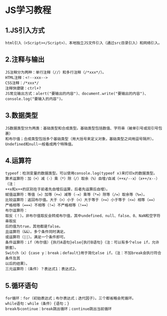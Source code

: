 # JS学习教程
## 1.JS引入方式
    html引入（<Script></Script>）、本地独立JS文件引入（通过src目录引入）和网络引入。
## 2.注释与输出
    JS注释分为两种：单行注释（//）和多行注释（/*xxx*/）。
    HTML注释：<!--xxx-->
    CSS注释：/*xxx*/
    注释快捷键：ctrl+?
    JS常见输出方式：alert("要输出的内容")、document.write("要输出的内容")、
    console.log("要输入的内容")。
## 3.数据类型
    JS数据类型分为两类：基础类型和合成类型。基础类型包括数值、字符串（被单引号或双引号包裹）
    和布尔值；合成类型包括多个基础类型（用大括号来定义对象，基础类型之间用逗号隔开）。
    Undefined和null一般看成两个特殊值。
## 4.运算符
    typeof：检测变量的数据类型。可以使用console.log(typeof x)来打印x的数据类型。
    算术运算符：加（+）减（-）乘（*）除（/）取余（%）自增/自减（++x/--x）（x++/x--）（注：
    ++x和x++的区别在于前者先自增后运算，后者先运算后自增）。
    赋值运算符：等值（=）加等（+=）减等（-=）乘等（*=）除等（/=）取余等（%=）。
    比较运算符：返回布尔值。大于（>）小于（<）大于等于（>=）小于等于（<=）相等（==）
    严格相等（===）不相等（!=）不严格相等（!==）
    布尔运算符：
    取反（！）。非布尔值取反会转成布尔值，其中undefined、null、false、0、NaN和空字符串取反
    后的值为true，其他都是false。
    且运算符（&&）。多个条件同时满足。
    或运算符（||）。满足一个条件即可。
    条件运算符：if（布尔值）{执行A语句}else{执行B语句}（注：可以有多个else if，允许嵌套）。
    Switch（x）{case y：break；default}用于简化else if。（注：不加break会执行符合条件及其
    以后的结果）。
    三元运算符：（条件）？表达式1：表达式2。
## 5.循环语句
    for循环：for（初始表达式；布尔表达式；迭代因子）。三个都省略会死循环。
    while语句：while（条件）{语句；}
    break与continue：break跳出循环；continue跳出当前循环